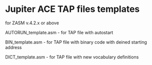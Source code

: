# Jupiter ACE TAP files templates
for ZASM v.4.2.x or above

AUTORUN_template.asm - for TAP file with autostart

BIN_template.asm - for TAP file with binary code with deined starting address

DICT_template.asm - for TAP file with new vocabulary definitions

